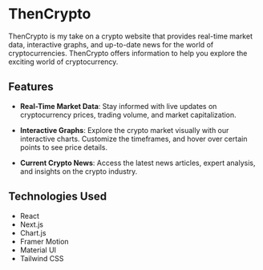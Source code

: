 # ThenCrypto

ThenCrypto is my take on a crypto website that provides real-time market data, interactive graphs, and up-to-date news for the world of cryptocurrencies. ThenCrypto offers information to help you explore the exciting world of cryptocurrency.

## Features

- **Real-Time Market Data**: Stay informed with live updates on cryptocurrency prices, trading volume, and market capitalization.

- **Interactive Graphs**: Explore the crypto market visually with our interactive charts. Customize the timeframes, and hover over certain points to see price details.

- **Current Crypto News**: Access the latest news articles, expert analysis, and insights on the crypto industry.

## Technologies Used

- React
- Next.js
- Chart.js
- Framer Motion
- Material UI
- Tailwind CSS
